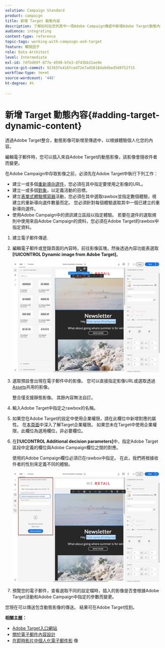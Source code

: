 ```yaml
---
solution: Campaign Standard
product: campaign
title: 新增 Target 動態內容
description: 了解如何在您的其中一項Adobe Campaign傳遞中新增Adobe Target動態內容。
audience: integrating
content-type: reference
topic-tags: working-with-campaign-and-target
feature: 觸發因子
role: Data Architect
level: Intermediate
exl-id: 7dfbd89f-877e-4598-bfe3-d743bb31ae9e
source-git-commit: 92365fe416fced72e7ad5818da0dbed5d8f52f15
workflow-type: tm+mt
source-wordcount: '445'
ht-degree: 4%

---
```


# 新增 Target 動態內容{#adding-target-dynamic-content}

透過Adobe Target整合，動態影像可新增至傳遞中，以根據體驗個人化您的內容。

編輯電子郵件時，您可以插入來自Adobe Target的動態影像，該影像會隨收件者而變更。

在Adobe Campaign中存取影像之前，必須先在Adobe Target中執行下列工作：

* 建立一或多個[重新導向選件](https://experienceleague.adobe.com/docs/target/using/experiences/offers/offer-redirect.html)，您必須在其中指定要使用之影像的URL。
* 建立一或多個[對象](https://experienceleague.adobe.com/docs/target/using/audiences/create-audiences/audiences.html)，以定義活動的目標。
* 建立[表單式體驗撰寫器](https://experienceleague.adobe.com/docs/target/using/experiences/form-experience-composer.html)活動，您必須在其中選取rawbox並指定數個體驗，視建立的重新導向選件數量而定。 您必須針對每個體驗選取其中一個已建立的重新導向選件。
* 使用Adobe Campaign中的資訊建立區段以指定體驗。 若要在選件的選取規則中使用來自Adobe Campaign的資料，您必須在Adobe Target的rawbox中指定資料。

1. 建立電子郵件傳遞.
1. 編輯電子郵件或登錄頁面的內容時，前往影像區塊，然後透過內容功能表選取&#x200B;**[!UICONTROL Dynamic image from Adobe Target]**。

   ![](assets/tar_insert_dynamic_image.png)

1. 選取預設會出現在電子郵件中的影像。 您可以直接指定影像URL或選取透過[Assets](../../integrating/using/working-with-campaign-and-assets-core-service.md)共用的影像。

   整合僅支援靜態影像。 其餘內容無法自訂。

1. 輸入Adobe Target中指定之rawbox的名稱。
1. 如果您在Adobe Target的設定中使用企業權限，請在此欄位中新增對應的屬性。 在[本頁面](https://experienceleague.adobe.com/docs/target/using/administer/manage-users/enterprise/properties-overview.html)中深入了解Target企業權限。 如果您未在Target中使用企業權限，此欄位為選用欄位，非必要欄位。
1. 在&#x200B;**[!UICONTROL Additional decision parameters]**&#x200B;中，指定Adobe Target區段中定義的欄位與Adobe Campaign欄位之間的對應。

   使用的Adobe Campaign欄位必須已在rawbox中指定。 在此，我們將根據收件者的性別來定義不同的體驗。

   ![](assets/tar_additional_decisionning_parameters.png)

1. 預覽您的電子郵件，查看選取不同的設定檔時，插入的影像是否會根據Adobe Target活動和Adobe Campaign中指定的參數而變更。

您現在可以傳送包含動態影像的傳送。 結果可在Adobe Target找到。

**相關主題：**

* [Adobe Target入口網站](https://experienceleague.adobe.com/docs/target/using/integrate/campaign-and-target.html)
* [關於電子郵件內容設計](../../designing/using/designing-content-in-adobe-campaign.md)
* [在即時影片中個人化電子郵件影](https://helpx.adobe.com/tw/marketing-cloud/how-to/email-marketing.html) 像
